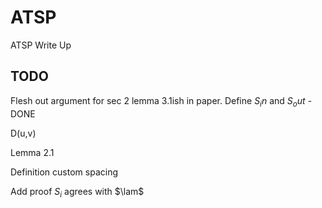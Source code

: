 # ATSP
ATSP Write Up

## TODO
Flesh out argument for sec 2 lemma 3.1ish in paper.
Define $S_in$ and $S_out$ - DONE

D(u,v)

Lemma 2.1

Definition custom spacing

Add proof $S_i$ agrees with $\lam$